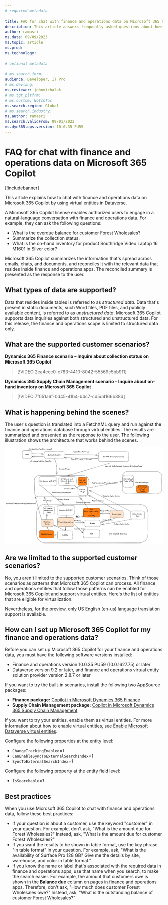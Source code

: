 ```yaml
---
# required metadata

title: FAQ for chat with finance and operations data on Microsoft 365 Copilot
description: This article answers frequently asked questions about how to chat with finance and operations data on Microsoft 365 Copilot by using virtual entities in Dataverse.
author: ramasri
ms.date: 09/09/2023
ms.topic: article
ms.prod:
ms.technology: 

# optional metadata

# ms.search.form:
audience: Developer, IT Pro
# ms.devlang: 
ms.reviewer: johnmichalak
# ms.tgt_pltfrm: 
# ms.custom: NotInToc
ms.search.region: Global
# ms.search.industry:
ms.author: ramasri
ms.search.validFrom: 09/01/2023
ms.dyn365.ops.version: 10.0.35 PU59
---
```


# FAQ for chat with finance and operations data on Microsoft 365 Copilot

[!include[banner](../includes/banner.md)]

This article explains how to chat with finance and operations data on Microsoft 365 Copilot by using virtual entities in Dataverse.

A Microsoft 365 Copilot license enables authorized users to engage in a natural-language conversation with finance and operations data. For example, they can ask the following questions:

- What is the overdue balance for customer Forest Wholesales?
- Summarize the collection status.
- What is the on-hand inventory for product Southridge Video Laptop 16 M1601 in Silver color?

Microsoft 365 Copilot summarizes the information that's spread across emails, chats, and documents, and reconciles it with the relevant data that resides inside finance and operations apps. The reconciled summary is presented as the response to the user.

## What types of data are supported?

Data that resides inside tables is referred to as *structured data*. Data that's present in static documents, such Word files, PDF files, and publicly available content, is referred to as *unstructured data*. Microsoft 365 Copilot supports data inquiries against both structured and unstructured data. For this release, the finance and operations scope is limited to structured data only.

## What are the supported customer scenarios?

**Dynamics 365 Finance scenario – Inquire about collection status on Microsoft 365 Copilot**

> [!VIDEO 2ea4ece0-c783-4410-8042-55569c5bb9f1]

**Dynamics 365 Supply Chain Management scenario – Inquire about on-hand inventory on Microsoft 365 Copilot**

> [!VIDEO 7f051a6f-0d45-41b4-b4c7-cd5d4166b38d]

## What is happening behind the scenes?

The user's question is translated into a FetchXML query and run against the finance and operations database through virtual entities. The results are summarized and presented as the response to the user. The following illustration shows the architecture that works behind the scenes.

![Diagram that shows the data flow between finance and operations apps and Microsoft 365 Copilot.](media/finops-structured-data-architecture.png)

## Are we limited to the supported customer scenarios?

No, you aren't limited to the supported customer scenarios. Think of those scenarios as patterns that Microsoft 365 Copilot can process. All finance and operations entities that follow those patterns can be enabled for Microsoft 365 Copilot and support virtual entities. Here's the list of entities that are eligible for virtualization.

Nevertheless, for the preview, only US English (en-us) language translation support is available.

## How can I set up Microsoft 365 Copilot for my finance and operations data?

Before you can set up Microsoft 365 Copilot for your finance and operations data, you must have the following software versions installed:

- Finance and operations version 10.0.35 PU59 (10.0.1627.75) or later
- Dataverse version 9.2 or later, and finance and operations virtual entity solution provider version 2.8.7 or later

If you want to try the built-in scenarios, install the following two AppSource packages:

- **Finance package:** [Copilot in Microsoft Dynamics 365 Finance](https://appsource.microsoft.com/product/dynamics-365/mscrm.d365-financeai-preview?flightCodes=9b882e82e59c4f35a1b0a5368d42ea92&tab=DetailsAndSupport)
- **Supply Chain Management package:** [Copilot in Microsoft Dynamics 365 Supply Chain Management](https://appsource.microsoft.com/product/dynamics-365/mscrm.dynamicsscmai-preview?flightCodes=f42a7338c806438f8fca820c4ed82b7c&tab=Overview)

If you want to try your entities, enable them as virtual entities. For more information about how to enable virtual entities, see [Enable Microsoft Dataverse virtual entities](../power-platform/enable-virtual-entities.md).

Configure the following properties at the entity level:

- `ChangeTrackingEnabled`=*1*
- `CanEnableSyncToExternalSearchIndex`=*1*
- `SyncToExternalSearchIndex`=*1*

Configure the following property at the entity field level:

- `IsSearchable`=*1*

## Best practices

When you use Microsoft 365 Copilot to chat with finance and operations data, follow these best practices:

- If your question is about a customer, use the keyword "customer" in your question. For example, don't ask, "What is the amount due for Forest Wholesales?" Instead, ask, "What is the amount due for customer Forest Wholesales?"
- If you want the results to be shown in table format, use the key phrase "in table format" in your question. For example, ask, "What is the availability of Surface Pro 128 GB? Give me the details by site, warehouse, and color in table format."
- If you know the name or label that's associated with the required data in finance and operations apps, use that name when you search, to make the search easier. For example, the amount that customers owe is shown in the **Balance due** column on pages in finance and operations apps. Therefore, don't ask, "How much does customer Forest Wholesales owe?" Instead, ask, "What is the outstanding balance of customer Forest Wholesales?"
